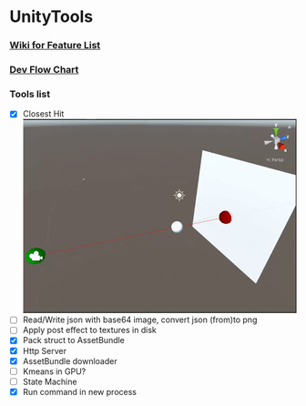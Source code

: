 # UnityTools

### [Wiki for Feature List](https://github.com/vanish87/UnityTools/wiki/Feature-List)
### [Dev Flow Chart](https://github.com/vanish87/UnityTools/wiki/Development-Flow-Chart)

### Tools list
- [x] Closest Hit
![](/UnityTools/Assets/Docs/ClosestHit.gif)
- [ ] Read/Write json with base64 image, convert json (from)to png
- [ ] Apply post effect to textures in disk
- [x] Pack struct to AssetBundle
- [x] Http Server
- [x] AssetBundle downloader
- [ ] Kmeans in GPU?
- [ ] State Machine
- [x] Run command in new process
